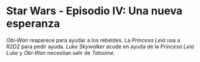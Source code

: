 # Star Wars - Episodio IV: Una nueva esperanza

*Obi-Wan* reaparece para ayudar a los rebeldes.
La *Princesa Leia* usa a *R2D2* para pedir ayuda.
*Luke Skywalker* acude en ayuda de la *Princesa Leia*
*Luke* y *Obi-Wan* necesitan salir de *Tatooine*.



